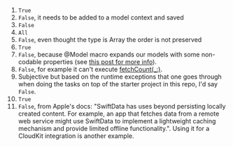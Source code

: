 1. `True`
2. `False`, it needs to be added to a model context and saved
3. `False`
4. `All`
5. `False`, even thought the type is Array the order is not preserved
6. `True`
7. `False`, because @Model macro expands our models with some non-codable properties (see [this post for more info](https://www.donnywals.com/making-your-swiftdata-models-codable/)).
8. `False`, for example it can't execute [fetchCount(_:)](https://developer.apple.com/documentation/swiftdata/modelcontext/fetchcount(_:)).
9. Subjective but based on the runtime exceptions that one goes through when doing the tasks on top of the starter project in this repo, I'd say `False`.
10. `True`
11. `False`, from Apple's docs: "SwiftData has uses beyond persisting locally created content. For example, an app that fetches data from a remote web service might use SwiftData to implement a lightweight caching mechanism and provide limited offline functionality.". Using it for a CloudKit integration is another example.
